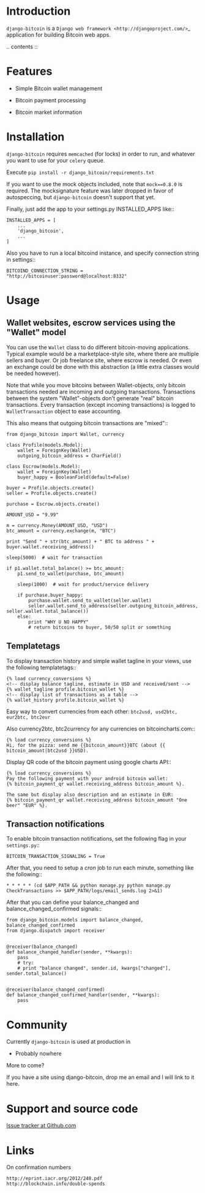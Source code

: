 Introduction
============

``django-bitcoin`` is a `Django web framework <http://djangoproject.com/>`_
application for building Bitcoin web apps.

.. contents ::

Features
========

  * Simple Bitcoin wallet management

  * Bitcoin payment processing

  * Bitcoin market information

Installation
============

``django-bitcoin`` requires ``memcached`` (for locks) in order to run,
and whatever you want to use for your ``celery`` queue.

Execute ``pip install -r django_bitcoin/requirements.txt``

If you want to use the mock objects included, note that ``mock==0.8.0``
is required. The mocksignature feature was later dropped in favor of
autospeccing, but ``django-bitcoin`` doesn't support that yet.

Finally, just add the app to your settings.py INSTALLED_APPS like::

    INSTALLED_APPS = [
        ...
        'django_bitcoin',
        ...
    ]

Also you have to run a local bitcoind instance, and specify connection string in settings::

    BITCOIND_CONNECTION_STRING = "http://bitcoinuser:password@localhost:8332"

Usage
=====

Wallet websites, escrow services using the "Wallet" model
---------------------------------------------------------

You can use the `Wallet` class to do different bitcoin-moving applications. Typical example would be a marketplace-style site, where there are multiple sellers and buyer. Or job freelance site, where escrow is needed. Or even an exchange could be done with this abstraction (a little extra classes would be needed however).

Note that while you move bitcoins between Wallet-objects, only bitcoin transactions needed are incoming and outgoing transactions.
Transactions between the system "Wallet"-objects don't generate "real" bitcoin transactions. Every transaction (except incoming transactions) is logged to `WalletTransaction` object to ease accounting.

This also means that outgoing bitcoin transactions are "mixed"::


    from django_bitcoin import Wallet, currency

    class Profile(models.Model):
        wallet = ForeignKey(Wallet)
        outgoing_bitcoin_address = CharField()

    class Escrow(models.Model):
        wallet = ForeignKey(Wallet)
        buyer_happy = BooleanField(default=False)

    buyer = Profile.objects.create()
    seller = Profile.objects.create()

    purchase = Escrow.objects.create()

    AMOUNT_USD = "9.99"

    m = currency.Money(AMOUNT_USD, "USD")
    btc_amount = currency.exchange(m, "BTC")

    print "Send " + str(btc_amount) + " BTC to address " + buyer.wallet.receiving_address()

    sleep(5000)  # wait for transaction

    if p1.wallet.total_balance() >= btc_amount:
        p1.send_to_wallet(purchase, btc_amount)

        sleep(1000)  # wait for product/service delivery

        if purchase.buyer_happy:
            purchase.wallet.send_to_wallet(seller.wallet)
            seller.wallet.send_to_address(seller.outgoing_bitcoin_address, seller.wallet.total_balance())
        else:
            print "WHY U NO HAPPY"
            # return bitcoins to buyer, 50/50 split or something

Templatetags
------------

To display transaction history and simple wallet tagline in your views, use the following templatetags::

    {% load currency_conversions %}
    <!-- display balance tagline, estimate in USD and received/sent -->
    {% wallet_tagline profile.bitcoin_wallet %}
    <!-- display list of transactions as a table -->
    {% wallet_history profile.bitcoin_wallet %}

Easy way to convert currencies from each other: `btc2usd, usd2btc, eur2btc, btc2eur`

Also currency2btc, btc2currency for any currencies on bitcoincharts.com::

    {% load currency_conversions %}
    Hi, for the pizza: send me {{bitcoin_amount}}BTC (about {{ bitcoin_amount|btc2usd }}USD).

Display QR code of the bitcoin payment using google charts API::

    {% load currency_conversions %}
    Pay the following payment with your android bitcoin wallet:
    {% bitcoin_payment_qr wallet.receiving_address bitcoin_amount %}.

    The same but display also description and an estimate in EUR:
    {% bitcoin_payment_qr wallet.receiving_address bitcoin_amount "One beer" "EUR" %}.

Transaction notifications
-------------------------

To enable bitcoin transaction notifications, set the following flag in your ``settings.py``::

    BITCOIN_TRANSACTION_SIGNALING = True

After that, you need to setup a *cron* job to run each minute, something like the following::


    * * * * * (cd $APP_PATH && python manage.py python manage.py CheckTransactions >> $APP_PATH/logs/email_sends.log 2>&1)


After that you can define your balance_changed and balance_changed_confirmed signals::

    from django_bitcoin.models import balance_changed, balance_changed_confirmed
    from django.dispatch import receiver


    @receiver(balance_changed)
    def balance_changed_handler(sender, **kwargs):
        pass
        # try:
        # print "balance changed", sender.id, kwargs["changed"], sender.total_balance()


    @receiver(balance_changed_confirmed)
    def balance_changed_confirmed_handler(sender, **kwargs):
        pass

Community
=========

Currently ``django-bitcoin`` is used at production in

  * Probably nowhere

More to come?

If you have a site using django-bitcoin, drop me an email and I will link to it here.

Support and source code
=======================

[Issue tracker at Github.com](https://github.com/mjtorn/django-bitcoin)

Links
=====

On confirmation numbers

    http://eprint.iacr.org/2012/248.pdf
    http://blockchain.info/double-spends

